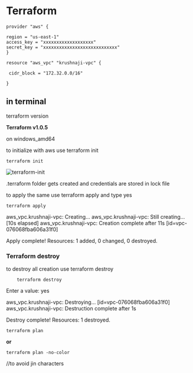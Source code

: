 # Terraform
    provider "aws" {

    region = "us-east-1"
    access_key = "xxxxxxxxxxxxxxxxxxx"
    secret_key = "xxxxxxxxxxxxxxxxxxxxxxxxxxxx"  
    }

    resource "aws_vpc" "krushnaji-vpc" {
  
     cidr_block = "172.32.0.0/16"

    }

## in terminal
terraform version

**Terraform v1.0.5**

on windows_amd64

to initialize with aws use terraform init

    terraform init

![terraform-init](https://user-images.githubusercontent.com/66898077/130344247-d177afce-f4f7-436c-ad75-2536d1d12e09.png)


.terraform folder gets created and credentials are stored in lock file

to apply the same use terraform apply and type yes

    terraform apply
    
aws_vpc.krushnaji-vpc: Creating...
aws_vpc.krushnaji-vpc: Still creating... [10s elapsed]
aws_vpc.krushnaji-vpc: Creation complete after 11s [id=vpc-076068fba606a31f0]

Apply complete! Resources: 1 added, 0 changed, 0 destroyed.

### Terraform destroy

to destroy all creation use terraform destroy
        
        terraform destroy

  Enter a value: yes

aws_vpc.krushnaji-vpc: Destroying... [id=vpc-076068fba606a31f0]
aws_vpc.krushnaji-vpc: Destruction complete after 1s

Destroy complete! Resources: 1 destroyed.


    terraform plan

**or**

    terraform plan -no-color
    
 //to avoid jin characters

